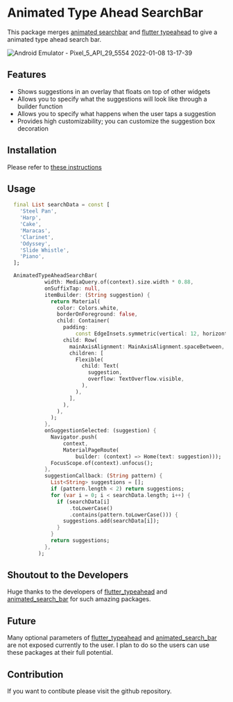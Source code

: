 # Animated Type Ahead SearchBar

This package merges [animated searchbar](https://pub.dev/packages/animated_search_bar) and [flutter typeahead](https://pub.dev/packages/flutter_typeahead) to give a animated type ahead search bar.

![Android Emulator - Pixel_5_API_29_5554 2022-01-08 13-17-39](https://user-images.githubusercontent.com/53505850/148636640-59b382de-12d0-47af-91d0-954519335f11.gif)





## Features

- Shows suggestions in an overlay that floats on top of other widgets
- Allows you to specify what the suggestions will look like through a builder function
- Allows you to specify what happens when the user taps a suggestion
- Provides high customizability; you can customize the suggestion box decoration

## Installation

Please refer to [these instructions](https://pub.dev/packages/animated_type_ahead_searchbar/install)

## Usage

```dart
  final List searchData = const [
    'Steel Pan',
    'Harp',
    'Cake',
    'Maracas',
    'Clarinet',
    'Odyssey',
    'Slide Whistle',
    'Piano',
  ];

  AnimatedTypeAheadSearchBar(
            width: MediaQuery.of(context).size.width * 0.88,
            onSuffixTap: null,
            itemBuilder: (String suggestion) {
              return Material(
                color: Colors.white,
                borderOnForeground: false,
                child: Container(
                  padding:
                      const EdgeInsets.symmetric(vertical: 12, horizontal: 10),
                  child: Row(
                    mainAxisAlignment: MainAxisAlignment.spaceBetween,
                    children: [
                      Flexible(
                        child: Text(
                          suggestion,
                          overflow: TextOverflow.visible,
                        ),
                      ),
                    ],
                  ),
                ),
              );
            },
            onSuggestionSelected: (suggestion) {
              Navigator.push(
                  context,
                  MaterialPageRoute(
                      builder: (context) => Home(text: suggestion)));
              FocusScope.of(context).unfocus();
            },
            suggestionCallback: (String pattern) {
              List<String> suggestions = [];
              if (pattern.length < 2) return suggestions;
              for (var i = 0; i < searchData.length; i++) {
                if (searchData[i]
                    .toLowerCase()
                    .contains(pattern.toLowerCase())) {
                  suggestions.add(searchData[i]);
                }
              }
              return suggestions;
            },
          );
```

## Shoutout to the Developers

Huge thanks to the developers of [flutter_typeahead](https://pub.dev/packages/flutter_typeahead) and [animated_search_bar](https://pub.dev/packages/animated_search_bar) for such amazing packages.

## Future
Many optional parameters of [flutter_typeahead](https://pub.dev/packages/flutter_typeahead) and [animated_search_bar](https://pub.dev/packages/animated_search_bar) are not exposed currently to the user.
I plan to do so the users can use these packages at their full potential.

## Contribution
If you want to contibute please visit the github repository.

